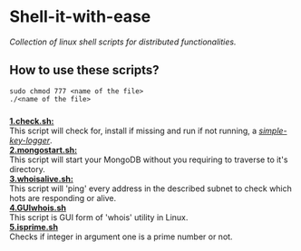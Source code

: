 # Shell-it-with-ease
 _Collection of linux shell scripts for distributed functionalities._

## How to use these scripts?
```
sudo chmod 777 <name of the file>
./<name of the file>
```

###

[**1.check.sh:**](https://github.com/Hrishikesh-Padhye/Shell-it-with-ease/blob/master/1.check.sh)
<br>
This script will check for, install if missing and run if not running, a [_simple-key-logger_](https://github.com/gsingh93/simple-key-logger).
<br>
[**2.mongostart.sh:**](https://github.com/Hrishikesh-Padhye/Shell-it-with-ease/blob/master/2.mongostart.sh)
<br>
This script will start your MongoDB without you requiring to traverse to it's directory.
<br>
[**3.whoisalive.sh:**](https://github.com/Hrishikesh-Padhye/Shell-it-with-ease/blob/master/3.whoisalive.sh)
<br>
This script will 'ping' every address in the described subnet to check which hots are responding or alive.
<br>
[**4.GUIwhois.sh**](https://github.com/Hrishikesh-Padhye/Shell-it-with-ease/blob/master/4.GUIwhois.sh)
<br>
This script is GUI form of 'whois' utility in Linux.
<br>
[**5.isprime.sh**](https://github.com/Hrishikesh-Padhye/Shell-it-with-ease/blob/master/5.isprime.sh)
<br>
Checks if integer in argument one is a prime number or not.
